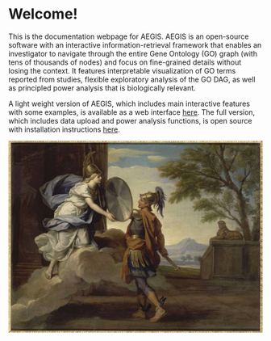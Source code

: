 
# Welcome!

This is the documentation webpage for AEGIS. AEGIS is an open-source software with an interactive information-retrieval framework that enables an investigator to navigate through the entire Gene Ontology (GO) graph (with tens of thousands of nodes) and focus on fine-grained details without losing the context. It features interpretable visualization of GO terms reported from studies, flexible exploratory analysis of the GO DAG, as well as principled power analysis that is biologically relevant.

A light weight version of AEGIS, which includes main interactive features with some examples,
is available as a web interface [here](https://aegis-viz.appspot.com/).
The full version, which includes data upload and power analysis functions, is open source with installation instructions [here](http://jasonjunjiezhu.com/aegis/).

<img src="img/aegis_painting.jpg" width="700px"/>
